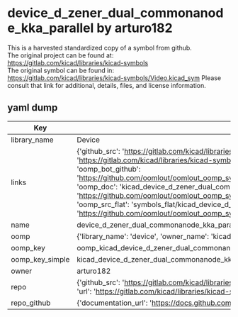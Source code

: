 # device_d_zener_dual_commonanode_kka_parallel by arturo182  
This is a harvested standardized copy of a symbol from github.  
The original project can be found at:  
https://gitlab.com/kicad/libraries/kicad-symbols  
The original symbol can be found in:
https://gitlab.com/kicad/libraries/kicad-symbols/Video.kicad_sym
Please consult that link for additional, details, files, and license information.  
## yaml dump  
| Key | Value |  
| --- | --- |  
| library_name | Device |  
| links | {'github_src': 'https://gitlab.com/kicad/libraries/kicad-symbols/Video.kicad_sym', 'github_src_repo': 'https://gitlab.com/kicad/libraries/kicad-symbols', 'oomp_bot': 'kicad_device_d_zener_dual_commonanode_kka_parallel/working', 'oomp_bot_github': 'https://github.com/oomlout/oomlout_oomp_symbol_bot/tree/main/kicad_device_d_zener_dual_commonanode_kka_parallel/working', 'oomp_doc': 'kicad_device_d_zener_dual_commonanode_kka_parallel/working', 'oomp_doc_github': 'https://github.com/oomlout/oomlout_oomp_symbol_doc/tree/main/kicad_device_d_zener_dual_commonanode_kka_parallel/working', 'oomp_src_flat': 'symbols_flat/kicad_device_d_zener_dual_commonanode_kka_parallel/working', 'oomp_src_flat_github': 'https://github.com/oomlout/oomlout_oomp_symbol_src/tree/main/kicad_device_d_zener_dual_commonanode_kka_parallel/working'} |  
| name | device_d_zener_dual_commonanode_kka_parallel |  
| oomp | {'library_name': 'device', 'owner_name': 'kicad', 'symbol_name': 'device_d_zener_dual_commonanode_kka_parallel'} |  
| oomp_key | oomp_kicad_device_d_zener_dual_commonanode_kka_parallel |  
| oomp_key_simple | kicad_device_d_zener_dual_commonanode_kka_parallel |  
| owner | arturo182 |  
| repo | {'github_src': 'https://gitlab.com/kicad/libraries/kicad-symbols/Video.kicad_sym', 'name': 'libraries/kicad-symbols', 'owner': 'kicad', 'url': 'https://gitlab.com/kicad/libraries/kicad-symbols'} |  
| repo_github | {'documentation_url': 'https://docs.github.com/rest/repos/repos#get-a-repository', 'message': 'Not Found'} |  

